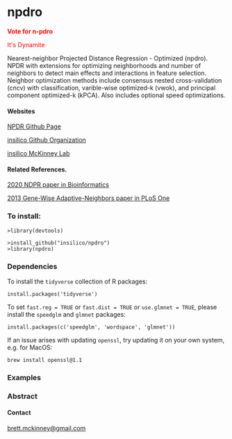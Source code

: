 # npdro

<strong>
<span style="color: red;">Vote for n-pdro</span>
<p>
</strong>
<span style="color: red;">It's Dynamite</span> 

Nearest-neighbor Projected Distance Regression - Optimized (npdro). NPDR with extensions for optimizing  neighborhoods and number of neighbors to detect main effects and interactions in feature selection. Neighbor optimization methods include consensus nested cross-validation (cncv) with classification, varible-wise optimized-k (vwok), and principal component optimized-k (kPCA). Also includes optional speed optimizations.

#### Websites

[NPDR Github Page](https://insilico.github.io/npdro/)

[insilico Github Organization](https://github.com/insilico)

[insilico McKinney Lab](http://insilico.utulsa.edu/)

#### Related References. 

[2020 NDPR paper in Bioinformatics](https://doi.org/10.1093/bioinformatics/btaa024)

[2013 Gene-Wise Adaptive-Neighbors paper in PLoS One](https://journals.plos.org/plosone/article?id=10.1371/journal.pone.0081527)

### To install:

    >library(devtools)
    
    >install_github("insilico/npdro")  
    >library(npdro)

### Dependencies
To install the `tidyverse` collection of R packages:

```
install.packages('tidyverse')
```
To set `fast.reg = TRUE` or `fast.dist = TRUE` or `use.glmnet = TRUE`, please install the `speedglm` and `glmnet` packages:

```
install.packages(c('speedglm', 'wordspace', 'glmnet'))
```

If an issue arises with updating `openssl`, try updating it on your own system, e.g. for MacOS:

```brew install openssl@1.1```

### Examples

### Abstract

#### Contact
[brett.mckinney@gmail.com](brett.mckinney@gmail.com)

